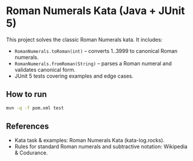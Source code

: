 # Roman Numerals Kata (Java + JUnit 5)

This project solves the classic Roman Numerals kata.
It includes:
- `RomanNumerals.toRoman(int)` – converts 1..3999 to canonical Roman numerals.
- `RomanNumerals.fromRoman(String)` – parses a Roman numeral and validates canonical form.
- JUnit 5 tests covering examples and edge cases.

## How to run

```bash
mvn -q -f pom.xml test
```

## References
- Kata task & examples: Roman Numerals Kata (kata-log.rocks). 
- Rules for standard Roman numerals and subtractive notation: Wikipedia & Codurance.
